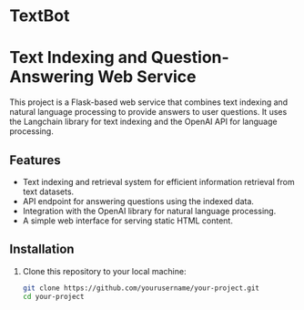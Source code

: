 # TextBot
# Text Indexing and Question-Answering Web Service

This project is a Flask-based web service that combines text indexing and natural language processing to provide answers to user questions. It uses the Langchain library for text indexing and the OpenAI API for language processing.

## Features

- Text indexing and retrieval system for efficient information retrieval from text datasets.
- API endpoint for answering questions using the indexed data.
- Integration with the OpenAI library for natural language processing.
- A simple web interface for serving static HTML content.

## Installation

1. Clone this repository to your local machine:

   ```bash
   git clone https://github.com/yourusername/your-project.git
   cd your-project
